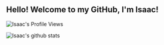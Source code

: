 ## Hello! Welcome to my GitHub, I'm Isaac!

![Isaac's Profile Views](https://komarev.com/ghpvc/?username=mrunderoad)

![Isaac's github stats](https://github-readme-stats.vercel.app/api?username=mrunderoad)